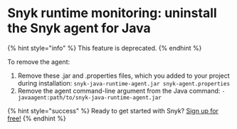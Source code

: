# Snyk runtime monitoring: uninstall the Snyk agent for Java

{% hint style="info" %}
This feature is deprecated.
{% endhint %}

To remove the agent:

1. Remove these .jar and .properties files, which you added to your project during installation: `snyk-java-runtime-agent.jar snyk-agent.properties`
2. Remove the agent command-line argument from the Java command: `-javaagent:path/to/snyk-java-runtime-agent.jar`

{% hint style="success" %}
Ready to get started with Snyk? [Sign up for free!](https://snyk.io/login?cta=sign-up&loc=footer&page=support_docs_page)
{% endhint %}

